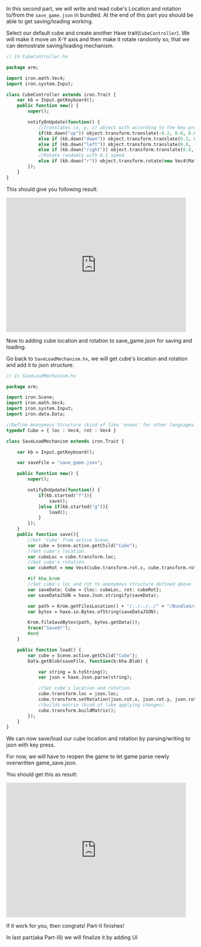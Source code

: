In this second part, we will write and read cube's Location and rotation to/from the `save_game.json` in bundled. At the end of this part you should be able to get saving/loading working.

Select our default cube and create another Haxe trait(`CubeController`). We will make it move on X-Y axis and then make it rotate randomly so, that we can demostrate saving/loading mechanism.

```haxe
// In CubeController.hx

package arm;

import iron.math.Vec4;
import iron.system.Input;

class CubeController extends iron.Trait {
	var kb = Input.getKeyboard();
	public function new() {
		super();

		notifyOnUpdate(function() {
			//Translates (x, y, z) object with according to the key press.
			if(kb.down("up")) object.transform.translate(-0.2, 0.0, 0.0);
			else if (kb.down("down")) object.transform.translate(0.2, 0.0, 0.0);
			else if (kb.down("left")) object.transform.translate(0.0, -0.2, 0.0);
			else if (kb.down("right")) object.transform.translate(0.0, 0.2, 0.0);
			//Rotate randomly with 0.1 speed.
			else if (kb.down("r")) object.transform.rotate(new Vec4(Math.random(), Math.random(), Math.random()), 0.1);
		});
	}
}
```

This should give you following result:

<iframe width="480" height="360" src="https://blackgoku36.github.io/armory-tutorials/docassets/save_load_8.mp4" frameborder="0"> </iframe>

Now to adding cube location and rotation to save_game.json for saving and loading.

Go back to `SaveLoadMechanism.hx`, we will get cube's location and rotation and add it to json structure.

```haxe
// In SaveLoadMechanism.hx

package arm;

import iron.Scene;
import iron.math.Vec4;
import iron.system.Input;
import iron.data.Data;

//Define Anonymous Structure (kind of like 'enums' for other languages) with Vec4 location and rotation.
typedef Cube = { loc : Vec4, rot : Vec4 }

class SaveLoadMechanism extends iron.Trait {

	var kb = Input.getKeyboard();

	var saveFile = "save_game.json";

	public function new() {
		super();

		notifyOnUpdate(function() {
			if(kb.started("f")){
				save();
			}else if(kb.started("g")){
				load();
			}
		});
	}
	public function save(){
		//Get 'Cube' from active Scene.
		var cube = Scene.active.getChild("Cube");
		//Get cube's location.
		var cubeLoc = cube.transform.loc;
		//Get cube's rotation.
		var cubeRot = new Vec4(cube.transform.rot.x, cube.transform.rot.y, cube.transform.rot.z);

		#if kha_krom
		//Set cube's loc and rot to anonymous structure defined above.
		var saveData: Cube = {loc: cubeLoc, rot: cubeRot};
		var saveDataJSON = haxe.Json.stringify(saveData);

		var path = Krom.getFilesLocation() + "/../../../" + "/Bundled/save_game.json";
		var bytes = haxe.io.Bytes.ofString(saveDataJSON);

		Krom.fileSaveBytes(path, bytes.getData());
		trace("Saved!");
		#end
	}

	public function load() {
		var cube = Scene.active.getChild("Cube");
		Data.getBlob(saveFile, function(b:kha.Blob) {

			var string = b.toString();
			var json = haxe.Json.parse(string);

			//Set cube's location and rotation.
			cube.transform.loc = json.loc;
			cube.transform.setRotation(json.rot.x, json.rot.y, json.rot.z);
			//builds matrix (kind of like applying changes).
			cube.transform.buildMatrix();
		});
	}
}
```

We can now save/load our cube location and rotation by parsing/writing to json with key press.

<div class="alert alert-tip" role="alert">
  For now, we will have to reopen the game to let game parse newly overwritten game_save.json.
</div>

You should get this as result:

<iframe width="480" height="360" src="https://blackgoku36.github.io/armory-tutorials/docassets/save_load_9.mp4" frameborder="0"> </iframe>

If it work for you, then congrats! Part-II finishes!

In last part(aka Part-III) we will finalize it by adding UI
